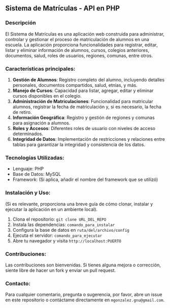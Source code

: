 ## Sistema de Matrículas - API en PHP

### Descripción
El Sistema de Matrículas es una aplicación web construida para administrar, controlar y gestionar el proceso de matriculación de alumnos en una escuela. La aplicación proporciona funcionalidades para registrar, editar, listar y eliminar información de alumnos, cursos, colegios anteriores, documentos, salud, roles de usuarios, regiones, comunas, entre otros.

### Características principales:
1. **Gestión de Alumnos**: Registro completo del alumno, incluyendo detalles personales, documentos compartidos, salud, etnias, y más.
2. **Manejo de Cursos**: Capacidad para listar, agregar, editar y eliminar cursos disponibles en el colegio.
3. **Administración de Matriculaciones**: Funcionalidad para matricular alumnos, registrar la fecha de matriculación y, si es necesario, la fecha de retiro.
4. **Información Geográfica**: Registro y gestión de regiones y comunas para asignación a alumnos.
5. **Roles y Accesos**: Diferentes roles de usuario con niveles de acceso determinados.
6. **Integridad de Datos**: Implementación de restricciones y relaciones entre tablas para garantizar la integridad y consistencia de los datos.

### Tecnologías Utilizadas:
- Lenguaje: PHP
- Base de Datos: MySQL
- Framework: (Si aplica, añadir el nombre del framework que se utilizó)

### Instalación y Uso:
(Si es relevante, proporciona una breve guía de cómo clonar, instalar y ejecutar la aplicación en un ambiente local).

1. Clona el repositorio: `git clone URL_DEL_REPO`
2. Instala las dependencias: `comando_para_instalar`
3. Configura la base de datos en `ruta/del/archivo/config`
4. Ejecuta el servidor: `comando_para_ejecutar`
5. Abre tu navegador y visita `http://localhost:PUERTO`

### Contribuciones:
Las contribuciones son bienvenidas. Si tienes alguna mejora o corrección, siente libre de hacer un fork y enviar un pull request.

### Contacto:
Para cualquier comentario, pregunta o sugerencia, por favor, abre un issue en este repositorio o contáctame directamente en `mgonzalez.gnu@gmail.com`.

